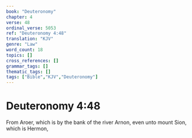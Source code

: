```yaml
---
book: "Deuteronomy"
chapter: 4
verse: 48
ordinal_verse: 5053
ref: "Deuteronomy 4:48"
translation: "KJV"
genre: "Law"
word_count: 18
topics: []
cross_references: []
grammar_tags: []
thematic_tags: []
tags: ["Bible","KJV","Deuteronomy"]
---
```


# Deuteronomy 4:48

From Aroer, which is by the bank of the river Arnon, even unto mount Sion, which is Hermon,
